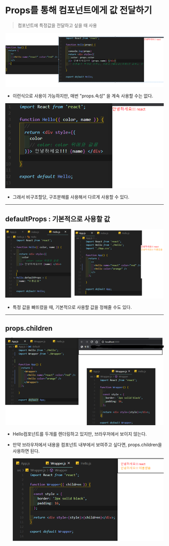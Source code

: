# Props를 통해 컴포넌트에게 값 전달하기

> 컴포넌트에 특정값을 전달하고 싶을 때 사용



![image-20200902093812607](3.Properties.assets/image-20200902093812607.png)

- 이런식으로 사용이 가능하지만, 매번 "props.속성" 을 계속 사용할 수는 없다.

![image-20200902094243976](3.Properties.assets/image-20200902094243976.png)

- 그래서 비구조할당, 구조분해를 사용해서 다르게 사용할 수 있다.

---

## defaultProps : 기본적으로 사용할 값

![image-20200902094952044](3.Properties.assets/image-20200902094952044.png)

- 특정 값을 빠뜨렸을 때, 기본적으로 사용할 값을 정해줄 수도 있다.

---

## props.children

![image-20200902095658683](3.Properties.assets/image-20200902095658683.png)

- Hello컴포넌트를 두개를 렌더링하고 있지만, 브라우저에서 보이지 않는다.

- 만약 브라우저에서 내용을 컴포넌트 내부에서 보여주고 싶다면, props.children을 사용하면 된다.

  ![image-20200902100211953](3.Properties.assets/image-20200902100211953.png)



